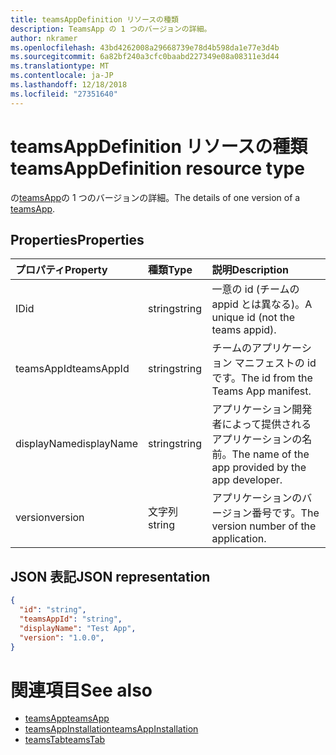 ```yaml
---
title: teamsAppDefinition リソースの種類
description: TeamsApp の 1 つのバージョンの詳細。
author: nkramer
ms.openlocfilehash: 43bd4262008a29668739e78d4b598da1e77e3d4b
ms.sourcegitcommit: 6a82bf240a3cfc0baabd227349e08a08311e3d44
ms.translationtype: MT
ms.contentlocale: ja-JP
ms.lasthandoff: 12/18/2018
ms.locfileid: "27351640"
---
```

# <a name="teamsappdefinition-resource-type"></a><span data-ttu-id="6c77a-103">teamsAppDefinition リソースの種類</span><span class="sxs-lookup"><span data-stu-id="6c77a-103">teamsAppDefinition resource type</span></span>



<span data-ttu-id="6c77a-104">の[teamsApp](teamsapp.md)の 1 つのバージョンの詳細。</span><span class="sxs-lookup"><span data-stu-id="6c77a-104">The details of one version of a [teamsApp](teamsapp.md).</span></span>

## <a name="properties"></a><span data-ttu-id="6c77a-105">Properties</span><span class="sxs-lookup"><span data-stu-id="6c77a-105">Properties</span></span>

| <span data-ttu-id="6c77a-106">プロパティ</span><span class="sxs-lookup"><span data-stu-id="6c77a-106">Property</span></span>            | <span data-ttu-id="6c77a-107">種類</span><span class="sxs-lookup"><span data-stu-id="6c77a-107">Type</span></span>     | <span data-ttu-id="6c77a-108">説明</span><span class="sxs-lookup"><span data-stu-id="6c77a-108">Description</span></span> |
|:------------------- |:-------- |:----------- |
| <span data-ttu-id="6c77a-109">ID</span><span class="sxs-lookup"><span data-stu-id="6c77a-109">id</span></span>                  | <span data-ttu-id="6c77a-110">string</span><span class="sxs-lookup"><span data-stu-id="6c77a-110">string</span></span>   | <span data-ttu-id="6c77a-111">一意の id (チームの appid とは異なる)。</span><span class="sxs-lookup"><span data-stu-id="6c77a-111">A unique id (not the teams appid).</span></span> |
| <span data-ttu-id="6c77a-112">teamsAppId</span><span class="sxs-lookup"><span data-stu-id="6c77a-112">teamsAppId</span></span>          | <span data-ttu-id="6c77a-113">string</span><span class="sxs-lookup"><span data-stu-id="6c77a-113">string</span></span>   | <span data-ttu-id="6c77a-114">チームのアプリケーション マニフェストの id です。</span><span class="sxs-lookup"><span data-stu-id="6c77a-114">The id from the Teams App manifest.</span></span> |
| <span data-ttu-id="6c77a-115">displayName</span><span class="sxs-lookup"><span data-stu-id="6c77a-115">displayName</span></span>         | <span data-ttu-id="6c77a-116">string</span><span class="sxs-lookup"><span data-stu-id="6c77a-116">string</span></span>   | <span data-ttu-id="6c77a-117">アプリケーション開発者によって提供されるアプリケーションの名前。</span><span class="sxs-lookup"><span data-stu-id="6c77a-117">The name of the app provided by the app developer.</span></span> |
| <span data-ttu-id="6c77a-118">version</span><span class="sxs-lookup"><span data-stu-id="6c77a-118">version</span></span>             | <span data-ttu-id="6c77a-119">文字列</span><span class="sxs-lookup"><span data-stu-id="6c77a-119">string</span></span>   | <span data-ttu-id="6c77a-120">アプリケーションのバージョン番号です。</span><span class="sxs-lookup"><span data-stu-id="6c77a-120">The version number of the application.</span></span> |

## <a name="json-representation"></a><span data-ttu-id="6c77a-121">JSON 表記</span><span class="sxs-lookup"><span data-stu-id="6c77a-121">JSON representation</span></span>

<!-- {
  "blockType": "resource",
  "@odata.type": "microsoft.graph.teamsAppDefinition",
  "baseType": "microsoft.graph.entity"
}-->

```json
{
  "id": "string",
  "teamsAppId": "string",
  "displayName": "Test App",
  "version": "1.0.0",
}
```

# <a name="see-also"></a><span data-ttu-id="6c77a-122">関連項目</span><span class="sxs-lookup"><span data-stu-id="6c77a-122">See also</span></span>

- [<span data-ttu-id="6c77a-123">teamsApp</span><span class="sxs-lookup"><span data-stu-id="6c77a-123">teamsApp</span></span>](teamsapp.md)
- [<span data-ttu-id="6c77a-124">teamsAppInstallation</span><span class="sxs-lookup"><span data-stu-id="6c77a-124">teamsAppInstallation</span></span>](teamsappinstallation.md)
- [<span data-ttu-id="6c77a-125">teamsTab</span><span class="sxs-lookup"><span data-stu-id="6c77a-125">teamsTab</span></span>](../resources/teamstab.md)

<!-- uuid: 8fcb5dbc-d5aa-4681-8e31-b001d5168d79
2015-10-25 14:57:30 UTC -->
<!-- {
  "type": "#page.annotation",
  "description": "teamsApp resource",
  "keywords": "",
  "section": "documentation",
  "tocPath": ""
}-->

